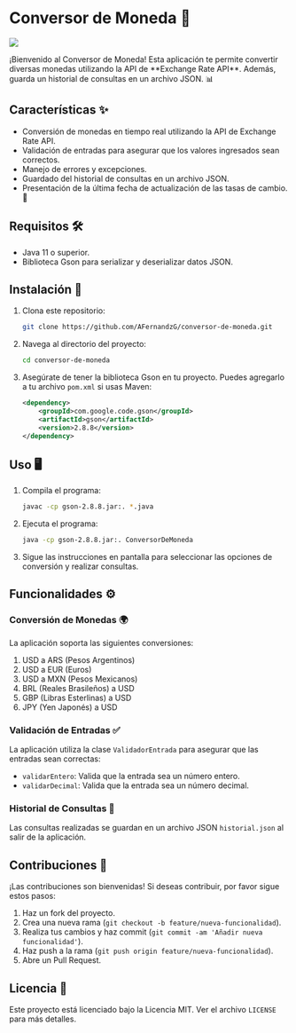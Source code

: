 # Conversor de Moneda 💱
<p align="left">
   <img src="https://img.shields.io/github/stars/AFernandzG?style=social">
   </p>
¡Bienvenido al Conversor de Moneda! Esta aplicación te permite convertir diversas monedas utilizando la API de **Exchange Rate API**. Además, guarda un historial de consultas en un archivo JSON. 📊

## Características ✨

- Conversión de monedas en tiempo real utilizando la API de Exchange Rate API.
- Validación de entradas para asegurar que los valores ingresados sean correctos.
- Manejo de errores y excepciones.
- Guardado del historial de consultas en un archivo JSON.
- Presentación de la última fecha de actualización de las tasas de cambio. 📅

## Requisitos 🛠️

- Java 11 o superior.
- Biblioteca Gson para serializar y deserializar datos JSON.

## Instalación 🚀

1. Clona este repositorio:
    ```bash
    git clone https://github.com/AFernandzG/conversor-de-moneda.git
    ```

2. Navega al directorio del proyecto:
    ```bash
    cd conversor-de-moneda
    ```

3. Asegúrate de tener la biblioteca Gson en tu proyecto. Puedes agregarlo a tu archivo `pom.xml` si usas Maven:
    ```xml
    <dependency>
        <groupId>com.google.code.gson</groupId>
        <artifactId>gson</artifactId>
        <version>2.8.8</version>
    </dependency>
    ```

## Uso 🖥️

1. Compila el programa:
    ```bash
    javac -cp gson-2.8.8.jar:. *.java
    ```

2. Ejecuta el programa:
    ```bash
    java -cp gson-2.8.8.jar:. ConversorDeMoneda
    ```

3. Sigue las instrucciones en pantalla para seleccionar las opciones de conversión y realizar consultas.

## Funcionalidades ⚙️

### Conversión de Monedas 🌍

La aplicación soporta las siguientes conversiones:

1. USD a ARS (Pesos Argentinos)
2. USD a EUR (Euros)
3. USD a MXN (Pesos Mexicanos)
4. BRL (Reales Brasileños) a USD
5. GBP (Libras Esterlinas) a USD
6. JPY (Yen Japonés) a USD

### Validación de Entradas ✅

La aplicación utiliza la clase `ValidadorEntrada` para asegurar que las entradas sean correctas:
- `validarEntero`: Valida que la entrada sea un número entero.
- `validarDecimal`: Valida que la entrada sea un número decimal.

### Historial de Consultas 📜

Las consultas realizadas se guardan en un archivo JSON `historial.json` al salir de la aplicación.

## Contribuciones 👐

¡Las contribuciones son bienvenidas! Si deseas contribuir, por favor sigue estos pasos:

1. Haz un fork del proyecto.
2. Crea una nueva rama (`git checkout -b feature/nueva-funcionalidad`).
3. Realiza tus cambios y haz commit (`git commit -am 'Añadir nueva funcionalidad'`).
4. Haz push a la rama (`git push origin feature/nueva-funcionalidad`).
5. Abre un Pull Request.

## Licencia 📄

Este proyecto está licenciado bajo la Licencia MIT. Ver el archivo `LICENSE` para más detalles.


